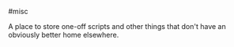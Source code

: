 #misc

A place to store one-off scripts and other things that don't have an obviously
better home elsewhere.
